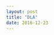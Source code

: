 ```yaml
---
layout: post
title: "DLA"
date: 2016-12-23
---
```

<script src="../../../../js/libraries/p5.js" type="text/javascript"></script>
<script src="../../../../js/libraries/p5.dom.js" type="text/javascript"></script>
<script src="../../../../js/dla.js"></script>

<div id="dla" style="display: flex;justify-content: center;text-align: center;"></div>
